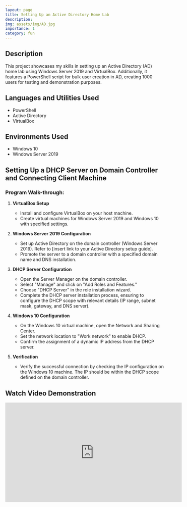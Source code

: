 ```yaml
---
layout: page
title: Setting Up an Active Directory Home Lab
description: 
img: assets/img/AD.jpg
importance: 1
category: fun
---
```


## Description

This project showcases my skills in setting up an Active Directory (AD) home lab using Windows Server 2019 and VirtualBox. Additionally, it features a PowerShell script for bulk user creation in AD, creating 1000 users for testing and demonstration purposes.

## Languages and Utilities Used

- PowerShell
- Active Directory
- VirtualBox

## Environments Used

- Windows 10
- Windows Server 2019

## Setting Up a DHCP Server on Domain Controller and Connecting Client Machine

### Program Walk-through:

1. **VirtualBox Setup**
   - Install and configure VirtualBox on your host machine.
   - Create virtual machines for Windows Server 2019 and Windows 10 with specified settings.

2. **Windows Server 2019 Configuration**
   - Set up Active Directory on the domain controller (Windows Server 2019). Refer to [insert link to your Active Directory setup guide].
   - Promote the server to a domain controller with a specified domain name and DNS installation.

3. **DHCP Server Configuration**
   - Open the Server Manager on the domain controller.
   - Select "Manage" and click on "Add Roles and Features."
   - Choose "DHCP Server" in the role installation wizard.
   - Complete the DHCP server installation process, ensuring to configure the DHCP scope with relevant details (IP range, subnet mask, gateway, and DNS server).

4. **Windows 10 Configuration**
   - On the Windows 10 virtual machine, open the Network and Sharing Center.
   - Set the network location to "Work network" to enable DHCP.
   - Confirm the assignment of a dynamic IP address from the DHCP server.

5. **Verification**
   - Verify the successful connection by checking the IP configuration on the Windows 10 machine. The IP should be within the DHCP scope defined on the domain controller.

## Watch Video Demonstration

<iframe width="560" height="315" src="https://www.youtube.com/embed/4SLPpQJ_OSk" frameborder="0" allowfullscreen></iframe>
